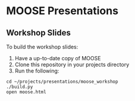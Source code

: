 # MOOSE Presentations

## Workshop Slides
To build the workshop slides:

1. Have a up-to-date copy of MOOSE
2. Clone this repository in your projects directory
3. Run the following:
```
cd ~/projects/presentations/moose_workshop
./build.py
open moose.html
```
